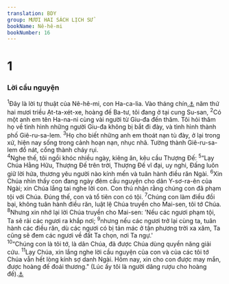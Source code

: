 ```yaml
---
translation: BDY
group: MƯƠI HAI SÁCH LỊCH SỬ
bookName: Nê-hê-mi 
bookNumber: 16
---
```


<div class="title"><h1>1</h1><h3>Lời cầu nguyện</h3></div>
<span class="verse ne_1_1"><sup>1</sup>Đây là lời tự thuật của Nê-hê-mi, con Ha-ca-lia. Vào tháng chín,<a href="#" data-toggle="tooltip" data-placement="bottom" title="Nt tháng Kít-lơ">⚓</a> năm thứ hai mươi triều Ạt-ta-xét-xe, hoàng đế Ba-tư, tôi đang ở tại cung Su-san, </span>
<span class="verse ne_1_2"><sup>2</sup>Có một anh em tên Ha-na-ni cùng vài người từ Giu-đa đến thăm. Tôi hỏi thăm họ về tình hình những người Giu-đa không bị bắt đi đày, và tình hình thành phố Giê-ru-sa-lem. </span>
<span class="verse ne_1_3"><sup>3</sup>Họ cho biết những anh em thoát nạn tù đày, ở lại trong xứ, hiện nay sống trong cảnh hoạn nạn, nhục nhã. Tường thành Giê-ru-sa-lem đổ nát, cổng thành cháy rụi.<br/></span>
<span class="verse ne_1_4"><sup>4</sup>Nghe thế, tôi ngồi khóc nhiều ngày, kiêng ăn, kêu cầu Thượng Đế: </span>
<span class="verse ne_1_5"><sup>5</sup>“Lạy Chúa Hằng Hữu, Thượng Đế trên trời, Thượng Đế vĩ đại, uy nghi, Đấng luôn giữ lời hứa, thương yêu người nào kính mến và tuân hành điều răn Ngài. </span>
<span class="verse ne_1_6"><sup>6</sup>Xin Chúa nhìn thấy con đang ngày đêm cầu nguyện cho dân Y-sơ-ra-ên của Ngài; xin Chúa lắng tai nghe lời con. Con thú nhận rằng chúng con đã phạm tội với Chúa. Đúng thế, con và tổ tiên con có tội. </span>
<span class="verse ne_1_7"><sup>7</sup>Chúng con làm điều đồi bại, không tuân hành điều răn, luật lệ Chúa truyền cho Mai-sen, tôi tớ Chúa. </span>
<span class="verse ne_1_8"><sup>8</sup>Nhưng xin nhớ lại lời Chúa truyền cho Mai-sen: &#39;Nếu các ngươi phạm tội, Ta sẽ rải các ngươi ra khắp nơi; </span>
<span class="verse ne_1_9"><sup>9</sup>nhưng nếu các ngươi trở lại cùng ta, tuân hành các điều răn, dù các ngươi có bị tản mác ở tận phương trời xa xăm, Ta cũng sẽ đem các ngươi về đất Ta chọn, nơi Ta ngự.&#39;<br/></span>
<span class="verse ne_1_10"><sup>10</sup>“Chúng con là tôi tớ, là dân Chúa, đã được Chúa dùng quyền năng giải cứu. </span>
<span class="verse ne_1_11"><sup>11</sup>Lạy Chúa, xin lắng nghe lời cầu nguyện của con và của các tôi tớ Chúa vẫn hết lòng kính sợ danh Ngài. Hôm nay, xin cho con được may mắn, được hoàng đế đoái thương.&#34; (Lúc ấy tôi là người dâng rượu cho hoàng đế).<a href="#" data-toggle="tooltip" data-placement="bottom" title="một chức quan lớn thời phong kiến">⚓</a></span>
